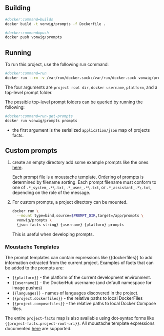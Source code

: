## Building

```sh
#docker:command=builds
docker build -t vonwig/prompts -f Dockerfile .
```

```sh
#docker:command=push
docker push vonwig/prompts
```

## Running

To run this project, use the following run command:

```sh
#docker:command=run
docker run --rm -v /var/run/docker.sock:/var/run/docker.sock vonwig/prompts $PWD my_docker_username darwin npm_setup
```

The four arguments are `project root dir`, `docker username`, `platform`, and a top-level prompt folder.

The possible top-level prompt folders can be queried by running the following:

```sh
#docker:command=run-get-prompts
docker run vonwig/prompts prompts
```

* the first argument is the serialized `application/json` map of projects facts.

## Custom prompts

1. create an empty directory add some example prompts like the ones [here](./v1).

    Each prompt file is a moustache template.  Ordering of prompts is
    determined by filename sorting.  Each prompt filename must conform to one of
    `.*_system_.*\.txt`, `.*_user_.*\.txt`, or `.*_assistant_.*\.txt`, depending
    on the role of the message.

2. For custom prompts, a project directory can be mounted.

    ```sh
    docker run \
      --mount type=bind,source=$PROMPT_DIR,target=/app/prompts \
      vonwig/prompts \
      {json facts string} {username} {platform} prompts

    ```

    This is useful when developing prompts.

### Moustache Templates

The prompt templates can contain expressions like {{dockerfiles}} to add information
extracted from the current project.  Examples of facts that can be added to the
prompts are:

* `{{platform}}` - the platform of the current development environment.
* `{{username}}` - the DockerHub username (and default namespace for image pushes)
* `{{languages}}` - names of languages discovered in the project.
* `{{project.dockerfiles}}` - the relative paths to local DockerFiles
* `{{project.composefiles}}` - the relative paths to local Docker Compose files.

The entire `project-facts` map is also available using dot-syntax
forms like `{{project-facts.project-root-uri}}`.  All moustache template
expressions documented [here](https://github.com/yogthos/Selmer) are supported.
